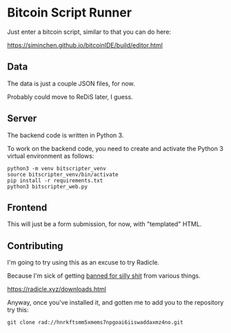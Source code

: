 # Bitcoin Script Runner

Just enter a bitcoin script, similar to that you can do here: 

https://siminchen.github.io/bitcoinIDE/build/editor.html

## Data

The data is just a couple JSON files, for now.

Probably could move to ReDiS later, I guess.

## Server

The backend code is written in Python 3.

To work on the backend code, you need to create and 
activate the Python 3 virtual environment as follows: 

    python3 -m venv bitscripter_venv
    source bitscripter_venv/bin/activate
    pip install -r requirements.txt
    python3 bitscripter_web.py

## Frontend

This will just be a form submission, for now, with
"templated" HTML.

## Contributing

I'm going to try using this as an excuse to try Radicle. 

Because I'm sick of
getting [banned for silly shit](https://meta.stackoverflow.com/questions/378976/unexplained-clutter-in-a-post-edited-back-in-by-author)
from various things.

https://radicle.xyz/downloads.html

Anyway, once you've installed it, and gotten me to add
you to the repository try this:

`git clone rad://hnrkftsmm5xmems7npgoai6iiswaddaxmz4no.git`

